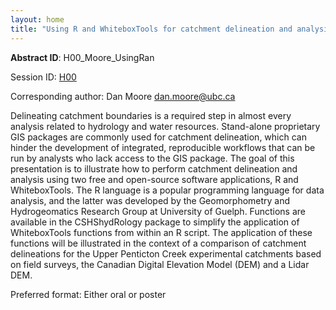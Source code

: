 ```yaml
---
layout: home
title: "Using R and WhiteboxTools for catchment delineation and analysis"
---
```



**Abstract ID**: H00_Moore_UsingRan

Session ID: [H00](.)

Corresponding author: Dan Moore <a href="mailto:dan.moore@ubc.ca">dan.moore@ubc.ca</a>

Delineating catchment boundaries is a required step in almost every analysis related to hydrology and water resources. Stand-alone proprietary GIS packages are commonly used for catchment delineation, which can hinder the development of integrated, reproducible workflows that can be run by analysts who lack access to the GIS package. The goal of this presentation is to illustrate how to perform catchment delineation and analysis using two free and open-source software applications, R and WhiteboxTools. The R language is a popular programming language for data analysis, and the latter was developed by the Geomorphometry and Hydrogeomatics Research Group at University of Guelph. Functions are available in the CSHShydRology package to simplify the application of WhiteboxTools functions from within an R script. The application of these functions will be illustrated in the context of a comparison of catchment delineations for the Upper Penticton Creek experimental catchments based on field surveys, the Canadian Digital Elevation Model (DEM) and a Lidar DEM.

Preferred format: Either oral or poster
